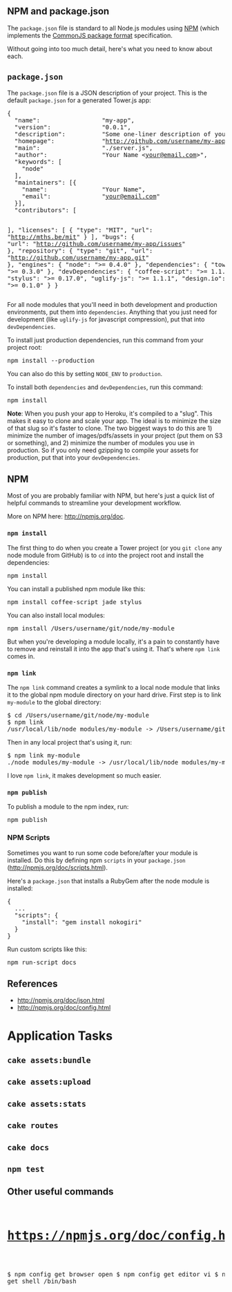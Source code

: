 ## NPM and package.json

The <code>package.json</code> file is standard to all Node.js modules using [NPM](http://npmjs.org/) (which implements the [CommonJS package format](http://wiki.commonjs.org/wiki/Packages/1.1) specification.

Without going into too much detail, here's what you need to know about each.

<p><a name="packagejson" href="#packagejson"></a></p>

<h2><code>package.json</code></h2>

<p>The <code>package.json</code> file is a JSON description of your project.  This is the default <code>package.json</code> for a generated Tower.js app:</p>

<div class="highlight"><pre lang=" json">{
  "name":                 "my-app",
  "version":              "0.0.1",
  "description":          "Some one-liner description of your project.",
  "homepage":             "<a href='http://github.com/username/my-app'>http://github.com/username/my-app</a>",
  "main":                 "./server.js",
  "author":               "Your Name <<a href='mailto:your@email.com'>your@email.com</a>>",
  "keywords": [
    "node"
  ],
  "maintainers": [{
    "name":               "Your Name",
    "email":              "<a href='mailto:your@email.com'>your@email.com</a>"
  }],
  "contributors": [

  ],
  "licenses": [
    {
      "type":             "MIT",
      "url":              "<a href='http://mths.be/mit'>http://mths.be/mit</a>"
    }
  ],
  "bugs": {
    "url":                "<a href='http://github.com/username/my-app/issues'>http://github.com/username/my-app/issues</a>"
  },
  "repository": {
    "type":               "git",
    "url":                "<a href='http://github.com/username/my-app.git'>http://github.com/username/my-app.git</a>"
  },
  "engines": {
    "node":               ">= 0.4.0"
  },
  "dependencies": {
    "tower":              ">= 0.3.0"
  },
  "devDependencies": {
    "coffee-script":      ">= 1.1.3",
    "stylus":             ">= 0.17.0",
    "uglify-js":          ">= 1.1.1",
    "design.io":          ">= 0.1.0"
  }
}
</pre></div>

<p>For all node modules that you'll need in both development and production environments, put them into <code>dependencies</code>.  Anything that you just need for development (like <code>uglify-js</code> for javascript compression), put that into <code>devDependencies</code>.</p>

<p>To install just production dependencies, run this command from your project root:</p>

<div class="highlight"><pre lang="">npm install --production
</pre></div>

<p>You can also do this by setting <code>NODE_ENV</code> to <code>production</code>.</p>

<p>To install both <code>dependencies</code> and <code>devDependencies</code>, run this command:</p>

<div class="highlight"><pre lang="">npm install
</pre></div>

<p><strong>Note</strong>: When you push your app to Heroku, it's compiled to a "slug".  This makes it easy to clone and scale your app.  The ideal is to minimize the size of that slug so it's faster to clone.  The two biggest ways to do this are 1) minimize the number of images/pdfs/assets in your project (put them on S3 or something), and 2) minimize the number of modules you use in production.  So if you only need gzipping to compile your assets for production, put that into your <code>devDependencies</code>.</p>

<p><a name="npm" href="#npm"></a></p>

<h2>NPM</h2>

<p>Most of you are probably familiar with NPM, but here's just a quick list of helpful commands to streamline your development workflow.</p>

<p>More on NPM here: <a href='http://npmjs.org/doc'>http://npmjs.org/doc</a>.</p>

<p><a name="npm-install" href="#npm-install"></a></p>

<h3><code>npm install</code></h3>

<p>The first thing to do when you create a Tower project (or you <code>git clone</code> any node module from GitHub) is to <code>cd</code> into the project root and install the dependencies:</p>

<div class="highlight"><pre lang="">npm install
</pre></div>

<p>You can install a published npm module like this:</p>

<div class="highlight"><pre lang="">npm install coffee-script jade stylus
</pre></div>

<p>You can also install local modules:</p>

<div class="highlight"><pre lang="">npm install /Users/username/git/node/my-module
</pre></div>

<p>But when you're developing a module locally, it's a pain to constantly have to remove and reinstall it into the app that's using it.  That's where <code>npm link</code> comes in.</p>

<p><a name="npm-link" href="#npm-link"></a></p>

<h3><code>npm link</code></h3>

<p>The <code>npm link</code> command creates a symlink to a local node module that links it to the global npm module directory on your hard drive.  First step is to link <code>my-module</code> to the global directory:</p>

<div class="highlight"><pre lang="">$ cd /Users/username/git/node/my-module
$ npm link
/usr/local/lib/node_modules/my-module -> /Users/username/git/node/my-module
</pre></div>

<p>Then in any local project that's using it, run:</p>

<div class="highlight"><pre lang="">$ npm link my-module
./node_modules/my-module -> /usr/local/lib/node_modules/my-module -> /Users/username/git/node/my-module
</pre></div>

<p>I love <code>npm link</code>, it makes development so much easier.</p>

<p><a name="npm-publish" href="#npm-publish"></a></p>

<h3><code>npm publish</code></h3>

<p>To publish a module to the npm index, run:</p>

<div class="highlight"><pre lang="">npm publish
</pre></div>

<p><a name="npm-scripts" href="#npm-scripts"></a></p>

<h3>NPM Scripts</h3>

<p>Sometimes you want to run some code before/after your module is installed. Do this by defining npm <code>scripts</code> in your <code>package.json</code> (<a href='http://npmjs.org/doc/scripts.html'>http://npmjs.org/doc/scripts.html</a>).</p>

<p>Here's a <code>package.json</code> that installs a RubyGem after the node module is installed:</p>

<div class="highlight"><pre lang=" json">{
  ...
  "scripts": {
    "install": "gem install nokogiri"
  }
}
</pre></div>

<p>Run custom scripts like this:</p>

<div class="highlight"><pre lang="">npm run-script docs
</pre></div>

<p><a name="references" href="#references"></a></p>

<h2>References</h2>

<ul>
<li><a href='http://npmjs.org/doc/json.html'>http://npmjs.org/doc/json.html</a></li>
<li><a href='http://npmjs.org/doc/config.html'>http://npmjs.org/doc/config.html</a></li>
</ul>

<h1>Application Tasks</h1>

<p><a name="cake-assets-bundle" href="#cake-assets-bundle"></a></p>

<h2><code>cake assets:bundle</code></h2>

<p><a name="cake-assets-upload" href="#cake-assets-upload"></a></p>

<h2><code>cake assets:upload</code></h2>

<p><a name="cake-assets-stats" href="#cake-assets-stats"></a></p>

<h2><code>cake assets:stats</code></h2>

<p><a name="cake-routes" href="#cake-routes"></a></p>

<h2><code>cake routes</code></h2>

<p><a name="cake-docs" href="#cake-docs"></a></p>

<h2><code>cake docs</code></h2>

<p><a name="npm-test" href="#npm-test"></a></p>

<h2><code>npm test</code></h2>

<h2>Other useful commands</h2>

<div class="highlight"><pre lang="">

<h1><a href='https://npmjs.org/doc/config.html'>https://npmjs.org/doc/config.html</a></h1>

$ npm config get browser
open
$ npm config get editor
vi
$ npm config get shell
/bin/bash
</pre></div>